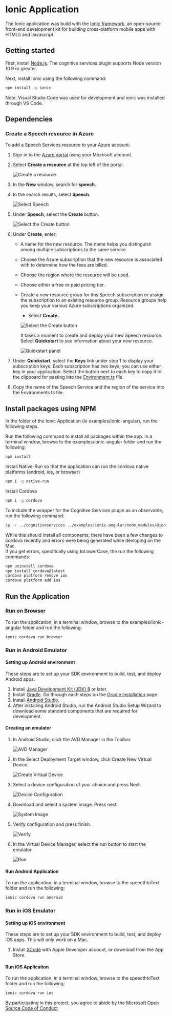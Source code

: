# Ionic Application

The Ionic application was build with the
[Ionic framework](https://ionicframework.com/), an open-source front-end
development kit for building cross-platform mobile apps with HTML5 and Javascript.

## Getting started

First, install [Node.js](https://nodejs.org/en/).  The cognitive services plugin supports Node version 10.9 or greater.

Next, install Ionic using the following command:

```bash
npm install -g ionic
```

Note:  Visual Studio Code was used for development and ionic was installed
through VS Code.

## Dependencies

### Create a Speech resource in Azure

To add a Speech Services resource to your Azure account:

1. Sign in to the [Azure portal](https://portal.azure.com/) using your Microsoft
account.

1. Select **Create a resource** at the top left of the portal.

    ![Create a resource](https://docs.microsoft.com/en-us/azure/cognitive-services/speech-service/media/index/try-speech-api-create-speech1.png)

1. In the **New** window, search for **speech**.

1. In the search results, select **Speech**.

    ![Select Speech](https://docs.microsoft.com/en-us/azure/cognitive-services/speech-service/media//index/try-speech-api-create-speech2.png)

1. Under **Speech**, select the **Create** button.

    ![Select the Create button](https://docs.microsoft.com/en-us/azure/cognitive-services/speech-service/media//index/try-speech-api-create-speech3.png)

1. Under **Create**, enter:

   * A name for the new resource. The name helps you distinguish among multiple
   subscriptions to the same service.
   * Choose the Azure subscription that the new resource is associated with to
   determine how the fees are billed.
   * Choose the region where the resource will be used.
   * Choose either a free or paid pricing tier.
   * Create a new resource group for this Speech subscription or assign the
   subscription to an existing resource group. Resource groups help you keep your
   various Azure subscriptions organized.
     * Select **Create.**

     ![Select the Create button](https://docs.microsoft.com/en-us/azure/cognitive-services/speech-service/media/index/try-speech-api-create-speech4.png)

     It takes a moment to create and deploy your new Speech resource. Select
     **Quickstart** to see information about your new resource.

     ![Quickstart panel](https://docs.microsoft.com/en-us/azure/cognitive-services/speech-service/media//index/try-speech-api-create-speech5.png)

1. Under **Quickstart**, select the **Keys** link under step 1 to display your
subscription keys. Each subscription has two keys; you can use either key in your
application. Select the button next to each key to copy it to the clipboard for
pasting into the [Environment.ts](\src\environments\environment.ts) file.
1. Copy the name of the Speech Service and the region of the service into the
Environments.ts file.

## Install packages using NPM

In the folder of the Ionic Application (ie examples/ionic-angular), run the following steps.

Run the following command to install all packages within the app.  In a terminal
window, browse to the examples/ionic-angular folder
and run the following:

```bash
npm install
```

Install Native-Run so that the application can run the cordova native platforms (android, ios, or browser)

```bash
npm i -g native-run
```

Install Cordova

```bash
npm i -g cordova
```

To include the wrapper for the Cognitive Services plugin as an observable, run the following command:

```bash
cp -r ../cognitiveservices ../examples/ionic-angular/node_modules/@ionic-native/
```

While this should install all components, there have been a few changes to
cordova recently and errors were being generated while devloping on the Mac.  
If you get errors, specifically using toLowerCase, the run the following commands:

```bash
npm uninstall cordova
npm install cordova@latest
cordova platform remove ios
cordova platform add ios
```

## Run the Application

### Run on Browser

To run the application, in a terminal window, browse to the examples/ionic-angular folder
and run the following:

```bash
ionic cordova run browser
```

### Run in Android Emulator

#### Setting up Android environment

These steps are to set up your SDK environment to build, test, and deploy
Android apps.

1. Install [Java Development Kit (JDK) 8](http://www.oracle.com/technetwork/java/javase/downloads/jdk8-downloads-2133151.html)
 or later.
1. Install [Gradle](https://gradle.org/).  Go through each steps on the
[Gradle Installation](https://gradle.org/install/) page.
1. Install [Android Studio](https://developer.android.com/studio/index.html).
1. After installing Android Studio, run the Android Studio Setup Wizard to
download some standard components that are required for development.

#### Creating an emulator

1. In Android Studio, click the AVD Manager in the Toolbar.

    ![AVD Manager](img/avdmanager.png)

1. In the Select Deployment Target window, click Create New Virtual Device.

    ![Create Virtual Device](img/createvirtualdevice.png)

1. Select a device configuration of your choice and press Next.

    ![Device Configuration](img/deviceconfiguration.png)

1. Download and select a system image.  Press next.

    ![System Image](img/systemimage.png)

1. Verify configuration and press finish.

    ![Verify](img/verifyinstallation.png)

1. In the Virtual Device Manager, select the run button to start the emulator.

    ![Run](img/verifyinstallation.png)

#### Run Android Application

To run the application, in a terminal window, browse to the speecthtoText folder
and run the following:

```bash
ionic cordova run android
```

### Run in iOS Emulator

#### Setting up iOS environment

These steps are to set up your SDK environment to build, test, and deploy
iOS apps.  This will only work on a Mac.

1. Install [XCode](https://developer.apple.com/download/) with Apple Developer
account, or download from the App Store.

#### Run iOS Application

To run the application, in a terminal window, browse to the speecthtoText folder
and run the following:

```bash
ionic cordova run ios
```

By participating in this project, you
agree to abide by the [Microsoft Open Source Code of Conduct](https://opensource.microsoft.com/codeofconduct/)
